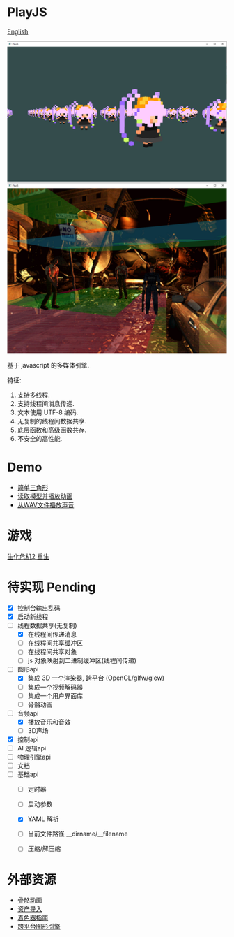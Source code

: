 # PlayJS 

[English](https://github.com/yanmingsohu/PlayJS)

![screen1](https://github.com/yanmingsohu/PlayJS/blob/master/screen/s1.jpg)
![screen2](https://github.com/yanmingsohu/PlayJS/blob/master/screen/s2.jpg)

基于 javascript 的多媒体引擎.

特征:

1. 支持多线程. 
2. 支持线程间消息传递. 
3. 文本使用 UTF-8 编码. 
4. 无复制的线程间数据共享. 
5. 底层函数和高级函数共存. 
6. 不安全的高性能. 


# Demo

* [简单三角形](https://github.com/yanmingsohu/PlayJS-release/blob/master/demo/draw.js)
* [读取模型并播放动画](https://github.com/yanmingsohu/PlayJS-release/blob/master/demo/camera.js)
* [从WAV文件播放声音](https://github.com/yanmingsohu/PlayJS-release/blob/master/demo/audio.js)


# 游戏

[生化危机2 重生](https://github.com/yanmingsohu/PlayJS-BIO2)


# 待实现 Pending

* [x] 控制台输出乱码
* [x] 启动新线程
* [ ] 线程数据共享(无复制)
  * [x] 在线程间传递消息
  * [ ] 在线程间共享缓冲区
  * [ ] 在线程间共享对象
  * [ ] js 对象映射到二进制缓冲区(线程间传递)
* [ ] 图形api
  * [x] 集成 3D 一个渲染器, 跨平台 (OpenGL/glfw/glew)
  * [ ] 集成一个视频解码器
  * [ ] 集成一个用户界面库
  * [ ] 骨骼动画
* [ ] 音频api
  * [x] 播放音乐和音效
  * [ ] 3D声场
* [x] 控制api
* [ ] AI 逻辑api
* [ ] 物理引擎api
* [ ] 文档
* [ ] 基础api
  * [ ] 定时器
  * [ ] 启动参数
  * [x] YAML 解析
  * [ ] 当前文件路径 __dirname/__filename
  * [ ] 压缩/解压缩
  

# 外部资源

* [骨骼动画](https://www.khronos.org/opengl/wiki/Skeletal_Animation)
* [资产导入](https://github.com/assimp/assimp)
* [着色器指南](https://github.com/wshxbqq/GLSL-Card)
* [跨平台图形引擎](https://github.com/bkaradzic/bgfx)